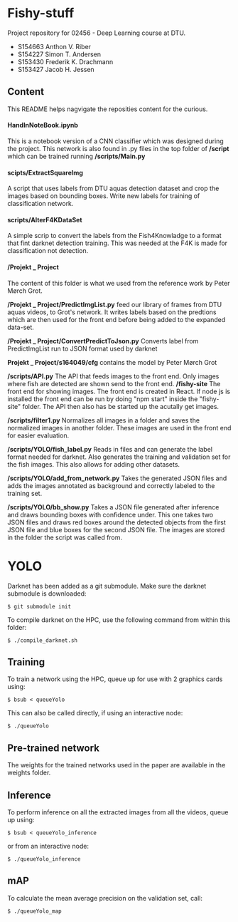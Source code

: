 # Fishy-stuff
Project repository for 02456 - Deep Learning course at DTU.
- S154663 Anthon V. Riber
- S154227 Simon T. Andersen
- S153430 Frederik K. Drachmann
- S153427 Jacob H. Jessen



## Content
This README helps nagvigate the reposities content for the curious.

#### HandInNoteBook.ipynb
This is a notebook version of a CNN classifier which was designed during the project. This network is also found in .py files in the top folder of **/script** which can be trained running **/scripts/Main.py**

#### scipts/ExtractSquareImg
A script that uses labels from DTU aquas detection dataset and crop the images based on bounding boxes. Write new labels for training of classification network.

#### scripts/AlterF4KDataSet
A simple scrip to convert the labels from the Fish4Knowladge to a format that fint darknet detection training. This was needed at the F4K is made for classification not detection.

#### /Projekt _ Project
The content of this folder is what we used from the reference work by Peter Mørch Grot. 

**/Projekt _ Project/PredictImgList.py** feed our library of frames from DTU aquas videos, to Grot's network. It writes labels based on the predtions which are then used for the front end before being added to the expanded data-set.

**/Projekt _ Project/ConvertPredictToJson.py**  Converts label from PredictImgList run to JSON format used by darknet

**Projekt _ Project/s164049/cfg** contains the model by Peter Mørch Grot

**/scripts/API.py** The API that feeds images to the front end. Only images where fish are detected are shown send to the front end.
**/fishy-site** The front end for showing images. The front end is created in React. If node js is installed the front end can be run by doing "npm start" inside the "fishy-site" folder. The API then also has be started up the acutally get images.

**/scripts/filter1.py** Normalizes all images in a folder and saves the normalized images in another folder. These images are used in the front end for easier evaluation.


**/scripts/YOLO/fish_label.py** Reads in files and can generate the label format needed for darknet. Also generates the training and validation set for the fish images. This also allows for adding other datasets.

**/scripts/YOLO/add_from_network.py** Takes the generated JSON files and adds the images annotated as background and correctly labeled to the training set.

**/scripts/YOLO/bb_show.py** Takes a JSON file generated after inference and draws bounding boxes with confidence under. This one takes two JSON files and draws red boxes around the detected objects from the first JSON file and blue boxes for the second JSON file. The images are stored in the folder the script was called from.


# YOLO
Darknet has been added as a git submodule. Make sure the darknet submodule is downloaded:

    $ git submodule init

To compile darknet on the HPC, use the following command from within this folder:

    $ ./compile_darknet.sh

## Training
To train a network using the HPC, queue up for use with 2 graphics cards using:

    $ bsub < queueYolo

This can also be called directly, if using an interactive node:

    $ ./queueYolo


## Pre-trained network

The weights for the trained networks used in the paper are available in the weights folder.

## Inference

To perform inference on all the extracted images from all the videos, queue up using:

    $ bsub < queueYolo_inference

or from an interactive node:

    $ ./queueYolo_inference

## mAP

To calculate the mean average precision on the validation set, call:

    $ ./queueYolo_map


